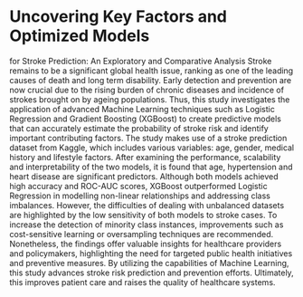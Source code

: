 # Uncovering Key Factors and Optimized Models 
for Stroke Prediction: An Exploratory and 
Comparative Analysis 
 Stroke remains to be a significant global health 
issue, ranking as one of the leading causes of death and long
term disability. Early detection and prevention are now crucial 
due to the rising burden of chronic diseases and incidence of 
strokes brought on by ageing populations. Thus, this study 
investigates the application of advanced Machine Learning 
techniques such as Logistic Regression and Gradient Boosting 
(XGBoost) to create predictive models that can accurately 
estimate the probability of stroke risk and identify important 
contributing factors. The study makes use of a stroke prediction 
dataset from Kaggle, which includes various variables: age, 
gender, medical history and lifestyle factors. After examining 
the performance, scalability and interpretability of the two 
models, it is found that age, hypertension and heart disease are 
significant predictors. Although both models achieved high 
accuracy and ROC-AUC scores, XGBoost outperformed 
Logistic Regression in modelling non-linear relationships and 
addressing class imbalances. However, the difficulties of dealing 
with unbalanced datasets are highlighted by the low sensitivity 
of both models to stroke cases. To increase the detection of 
minority class instances, improvements such as cost-sensitive 
learning or oversampling techniques are recommended. 
Nonetheless, the findings offer valuable insights for healthcare 
providers and policymakers, highlighting the need for targeted 
public health initiatives and preventive measures. By utilizing 
the capabilities of Machine Learning, this study advances stroke 
risk prediction and prevention efforts. Ultimately, this improves 
patient care and raises the quality of healthcare systems.
